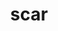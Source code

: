 ---
category: 4-letters
denotation: null
name: scar
reference_link: https://www.etymonline.com/word/scar
root_language: null
root_name: null
title: scar
type: free
word_sums:
- respelling: scar
  sum: 'Scar + '
---